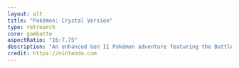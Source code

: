 ```yaml
---
layout: alt
title: "Pokémon: Crystal Version"
type: retroarch
core: gambatte
aspectRatio: "16:7.75"
description: "An enhanced Gen II Pokémon adventure featuring the Battle Tower and animated sprites."
credit: https://nintendo.com
---
```

